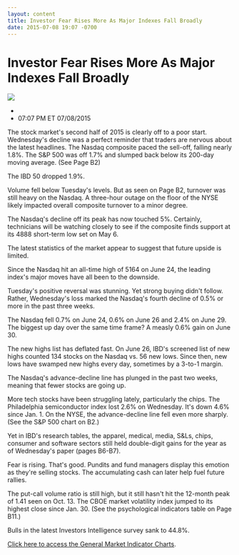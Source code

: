 ```yaml
---
layout: content
title: Investor Fear Rises More As Major Indexes Fall Broadly
date: 2015-07-08 19:07 -0700
---
```



Investor Fear Rises More As Major Indexes Fall Broadly
=======================================================


![](https://www.investors.com/wp-content/uploads/ibd-migrated-images/MPv_150709_635719667450873554.png)

* 
* 07:07 PM ET 07/08/2015




The stock market's second half of 2015 is clearly off to a poor start. Wednesday's decline was a perfect reminder that traders are nervous about the latest headlines. The Nasdaq composite paced the sell-off, falling nearly 1.8%. The S&P 500 was off 1.7% and slumped back below its 200-day moving average. (See Page B2)

  

The IBD 50 dropped 1.9%.

  

Volume fell below Tuesday's levels. But as seen on Page B2, turnover was still heavy on the Nasdaq. A three-hour outage on the floor of the NYSE likely impacted overall composite turnover to a minor degree.

  

The Nasdaq's decline off its peak has now touched 5%. Certainly, technicians will be watching closely to see if the composite finds support at its 4888 short-term low set on May 6.

  

The latest statistics of the market appear to suggest that future upside is limited.

  

Since the Nasdaq hit an all-time high of 5164 on June 24, the leading index's major moves have all been to the downside.

  

Tuesday's positive reversal was stunning. Yet strong buying didn't follow. Rather, Wednesday's loss marked the Nasdaq's fourth decline of 0.5% or more in the past three weeks.

  

The Nasdaq fell 0.7% on June 24, 0.6% on June 26 and 2.4% on June 29. The biggest up day over the same time frame? A measly 0.6% gain on June 30.

  

The new highs list has deflated fast. On June 26, IBD's screened list of new highs counted 134 stocks on the Nasdaq vs. 56 new lows. Since then, new lows have swamped new highs every day, sometimes by a 3-to-1 margin.

  

The Nasdaq's advance-decline line has plunged in the past two weeks, meaning that fewer stocks are going up.

  

More tech stocks have been struggling lately, particularly the chips. The Philadelphia semiconductor index lost 2.6% on Wednesday. It's down 4.6% since Jan. 1. On the NYSE, the advance-decline line fell even more sharply. (See the S&P 500 chart on B2.)

  

Yet in IBD's research tables, the apparel, medical, media, S&Ls, chips, consumer and software sectors still held double-digit gains for the year as of Wednesday's paper (pages B6-B7).

  

Fear is rising. That's good. Pundits and fund managers display this emotion as they're selling stocks. The accumulating cash can later help fuel future rallies.

  

The put-call volume ratio is still high, but it still hasn't hit the 12-month peak of 1.41 seen on Oct. 13. The CBOE market volatility index jumped to its highest close since Jan. 30. (See the psychological indicators table on Page B11.)

  

Bulls in the latest Investors Intelligence survey sank to 44.8%.

  

[Click here to access the General Market Indicator Charts](https://www.investors.com/pdf/GMI_070915.pdf).




